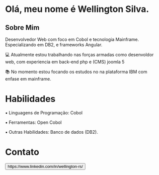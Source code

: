 <!DOCTYPE html>
<h1>Olá, meu nome é Wellington Silva.</h1>
<h2>Sobre Mim</h2>
<body>
<p>Desenvolvedor Web com foco em Cobol e tecnologia Mainframe. Especializando em DB2, e frameworks Angular.</p>

<p> 💻 Atualmente estou trabalhando nas forças armadas como desenvoldor web, com experiencia em back-end php e (CMS) joomla 5</p>
<p> 📚 No momento estou focando os estudos no na plataforma IBM com enfase em mainframe.</p>

<h1>Habilidades</h1>

<p> ▪ Linguagens de Programação: Cobol</p>
<p> ▪ Ferramentas: Open Cobol</p>
<p> ▪ Outras Habilidades: Banco de dados (DB2).</p>

<h1>Contato</h1>

<head>
  <title>Bootstrap Example</title>
  <meta charset="utf-8">
  <meta name="viewport" content="width=device-width, initial-scale=1">
  <link href="https://cdn.jsdelivr.net/npm/bootstrap@5.3.3/dist/css/bootstrap.min.css" rel="stylesheet">
  <script src="https://cdn.jsdelivr.net/npm/bootstrap@5.3.3/dist/js/bootstrap.bundle.min.js"></script>
</head>
<body>
  
<div class="container mt-3">
  <button type="button" class="btn btn-primary">https://www.linkedin.com/in/wellington-rs/</button>     
</div>



</body>

</html>
